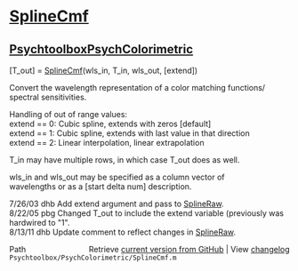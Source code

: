 # [SplineCmf](SplineCmf)
## [Psychtoolbox](Psychtoolbox)[PsychColorimetric](PsychColorimetric)

[T\_out] = [SplineCmf](SplineCmf)(wls\_in, T\_in, wls\_out, [extend])  
  
Convert the wavelength representation of a color matching functions/  
spectral sensitivities.  
  
Handling of out of range values:  
  extend == 0: Cubic spline, extends with zeros [default]  
  extend == 1: Cubic spline, extends with last value in that direction  
  extend == 2: Linear interpolation, linear extrapolation  
  
T\_in may have multiple rows, in which case T\_out does as well.  
  
wls\_in and wls\_out may be specified as a column vector of  
wavelengths or as a [start delta num] description.  
  
7/26/03 dhb  Add extend argument and pass to [SplineRaw](SplineRaw).  
8/22/05 pbg  Changed T\_out to include the extend variable (previously was  
             hardwired to "1".  
8/13/11 dhb  Update comment to reflect changes in [SplineRaw](SplineRaw).  




<div class="code_header" style="text-align:right;">
  <span style="float:left;">Path&nbsp;&nbsp;</span> <span class="counter">Retrieve <a href=
  "https://raw.github.com/Psychtoolbox-3/Psychtoolbox-3/beta/Psychtoolbox/PsychColorimetric/SplineCmf.m">current version from GitHub</a> | View <a href=
  "https://github.com/Psychtoolbox-3/Psychtoolbox-3/commits/beta/Psychtoolbox/PsychColorimetric/SplineCmf.m">changelog</a></span>
</div>
<div class="code">
  <code>Psychtoolbox/PsychColorimetric/SplineCmf.m</code>
</div>


